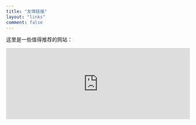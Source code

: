 ```yaml
---
title: "友情链接"
layout: "links"
comment: false
---
```


这里是一些值得推荐的网站： 

<div style="max-width: 600px; margin: 0 auto;">
  <iframe 
    src="https://friendcards.zwei.de.eu.org?name=Comi+%E6%9B%A6%E6%96%B9&specialty=%E3%80%8C+%E5%85%B4%E5%A4%A9%E4%B8%8B%E4%B9%8B%E5%88%A9%EF%BC%8C%E9%99%A4%E5%A4%A9%E4%B8%8B%E4%B9%8B%E5%AE%B3+%E3%80%8D&link=https%3A%2F%2Fcomi.nets.hk%2F&bgcolor=linear-gradient%28135deg%2C+%23d1fae5%2C+%23dbeafe%29&textcolor=%23000000&linkcolor=%237c3aed"
    style="border: none; width: 100%; height: 195px; overflow: hidden;"
    loading="lazy"
    title="Friend Card"
  ></iframe>
</div>